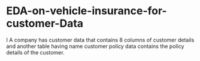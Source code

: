 # EDA-on-vehicle-insurance-for-customer-Data
I A company has customer data that contains 8 columns of customer details and another table having name customer policy data contains the policy details of the customer. 
